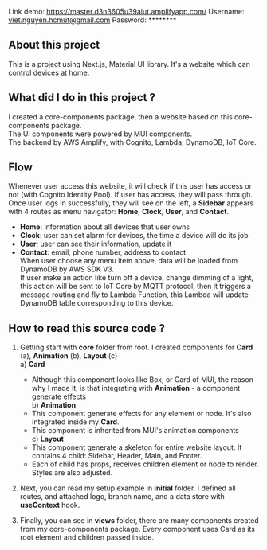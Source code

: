 Link demo: https://master.d3n3605u39aiut.amplifyapp.com/
Username: viet.nguyen.hcmut@gmail.com
Password: ********
## About this project
This is a project using Next.js, Material UI library. It's a website which can control devices at home.

## What did I do in this project ?
I created a core-components package, then a website based on this core-components package.  
The UI components were powered by MUI components.  
The backend by AWS Amplify, with Cognito, Lambda, DynamoDB, IoT Core.  

## Flow
Whenever user access this website, it will check if this user has access or not (with Cognito Identity Pool). If user has access, they will pass through.  
Once user logs in successfully, they will see on the left, a **Sidebar** appears with 4 routes as menu navigator: **Home**, **Clock**, **User**, and **Contact**.  
  - **Home**: information about all devices that user owns  
  - **Clock**: user can set alarm for devices, the time a device will do its job   
  - **User**: user can see their information, update it  
  - **Contact**: email, phone number, address to contact  
When user choose any menu item above, data will be loaded from DynamoDB by AWS SDK V3.  
If user make an action like turn off a device, change dimming of a light, this action will be sent to IoT Core by MQTT protocol, then it triggers a message routing and fly to Lambda Function, this Lambda will update DynamoDB table corresponding to this device.

## How to read this source code ?
  1. Getting start with **core** folder from root. I created components for **Card** (a), **Animation** (b), **Layout** (c) <br />
    a) **Card**  
      - Although this component looks like Box, or Card of MUI, the reason why I made it, is that integrating with **Animation** - a component generate effects <br />
    b) **Animation**  
      - This component generate effects for any element or node. It's also integrated inside my **Card**. <br />
      - This component is inherited from MUI's animation components <br />
    c) **Layout**  
      - This component generate a skeleton for entire website layout. It contains 4 child: Sidebar, Header, Main, and Footer.  
      - Each of child has props, receives children element or node to render. Styles are also adjusted.  

2. Next, you can read my setup example in **initial** folder. I defined all routes, and attached logo, branch name, and a data store with **useContext** hook.  
  
3. Finally, you can see in **views** folder, there are many components created from my core-components package. Every component uses Card as its root element and children passed inside.  

